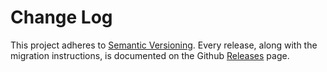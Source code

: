 # Change Log

This project adheres to [Semantic Versioning](http://semver.org/).
Every release, along with the migration instructions, is documented on the Github [Releases](https://github.com/storcery/lore-cli/releases) page.
